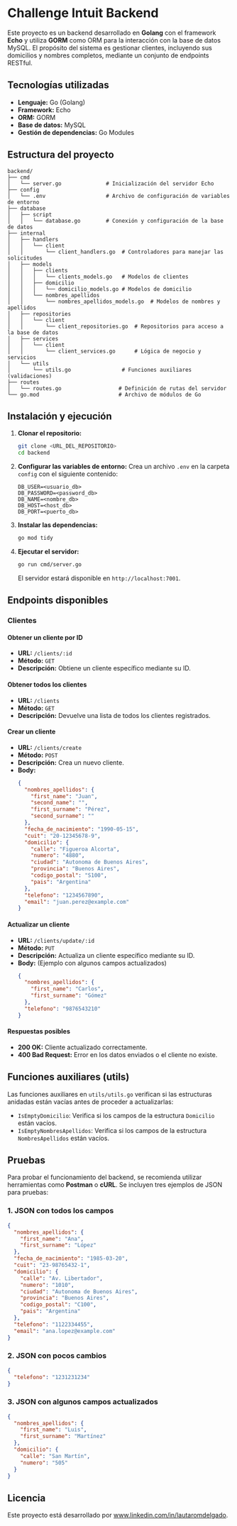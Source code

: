 # Challenge Intuit Backend

Este proyecto es un backend desarrollado en **Golang** con el framework **Echo** y utiliza **GORM** como ORM para la interacción con la base de datos MySQL. El propósito del sistema es gestionar clientes, incluyendo sus domicilios y nombres completos, mediante un conjunto de endpoints RESTful.

## **Tecnologías utilizadas**

- **Lenguaje:** Go (Golang)
- **Framework:** Echo
- **ORM:** GORM
- **Base de datos:** MySQL
- **Gestión de dependencias:** Go Modules

## **Estructura del proyecto**

```
backend/
├── cmd
│   └── server.go              # Inicialización del servidor Echo
├── config
│   └── .env                   # Archivo de configuración de variables de entorno
├── database
│   ├── script
│   │   └── database.go        # Conexión y configuración de la base de datos
├── internal
│   ├── handlers
│   │   └── client
│   │       └── client_handlers.go  # Controladores para manejar las solicitudes
│   ├── models
│   │   ├── clients
│   │   │   └── clients_models.go   # Modelos de clientes
│   │   ├── domicilio
│   │   │   └── domicilio_models.go # Modelos de domicilio
│   │   └── nombres_apellidos
│   │       └── nombres_apellidos_models.go  # Modelos de nombres y apellidos
│   ├── repositories
│   │   └── client
│   │       └── client_repositories.go  # Repositorios para acceso a la base de datos
│   ├── services
│   │   └── client
│   │       └── client_services.go      # Lógica de negocio y servicios
│   └── utils
│       └── utils.go                # Funciones auxiliares (validaciones)
├── routes
│   └── routes.go                  # Definición de rutas del servidor
└── go.mod                         # Archivo de módulos de Go
```

## **Instalación y ejecución**

1. **Clonar el repositorio:**
   ```bash
   git clone <URL_DEL_REPOSITORIO>
   cd backend
   ```

2. **Configurar las variables de entorno:**
   Crea un archivo `.env` en la carpeta `config` con el siguiente contenido:
   ```env
   DB_USER=<usuario_db>
   DB_PASSWORD=<password_db>
   DB_NAME=<nombre_db>
   DB_HOST=<host_db>
   DB_PORT=<puerto_db>
   ```

3. **Instalar las dependencias:**
   ```bash
   go mod tidy
   ```

4. **Ejecutar el servidor:**
   ```bash
   go run cmd/server.go
   ```

   El servidor estará disponible en `http://localhost:7001`.

## **Endpoints disponibles**

### **Clientes**

#### **Obtener un cliente por ID**
- **URL:** `/clients/:id`
- **Método:** `GET`
- **Descripción:** Obtiene un cliente específico mediante su ID.

#### **Obtener todos los clientes**
- **URL:** `/clients`
- **Método:** `GET`
- **Descripción:** Devuelve una lista de todos los clientes registrados.

#### **Crear un cliente**
- **URL:** `/clients/create`
- **Método:** `POST`
- **Descripción:** Crea un nuevo cliente.
- **Body:**
  ```json
  {
    "nombres_apellidos": {
      "first_name": "Juan",
      "second_name": "",
      "first_surname": "Pérez",
      "second_surname": ""
    },
    "fecha_de_nacimiento": "1990-05-15",
    "cuit": "20-12345678-9",
    "domicilio": {
      "calle": "Figueroa Alcorta",
      "numero": "4880",
      "ciudad": "Autonoma de Buenos Aires",
      "provincia": "Buenos Aires",
      "codigo_postal": "S100",
      "pais": "Argentina"
    },
    "telefono": "1234567890",
    "email": "juan.perez@example.com"
  }
  ```

#### **Actualizar un cliente**
- **URL:** `/clients/update/:id`
- **Método:** `PUT`
- **Descripción:** Actualiza un cliente específico mediante su ID.
- **Body:** (Ejemplo con algunos campos actualizados)
  ```json
  {
    "nombres_apellidos": {
      "first_name": "Carlos",
      "first_surname": "Gómez"
    },
    "telefono": "9876543210"
  }
  ```

#### **Respuestas posibles**
- **200 OK:** Cliente actualizado correctamente.
- **400 Bad Request:** Error en los datos enviados o el cliente no existe.

## **Funciones auxiliares (utils)**

Las funciones auxiliares en `utils/utils.go` verifican si las estructuras anidadas están vacías antes de proceder a actualizarlas:

- `IsEmptyDomicilio`: Verifica si los campos de la estructura `Domicilio` están vacíos.
- `IsEmptyNombresApellidos`: Verifica si los campos de la estructura `NombresApellidos` están vacíos.

## **Pruebas**
Para probar el funcionamiento del backend, se recomienda utilizar herramientas como **Postman** o **cURL**. Se incluyen tres ejemplos de JSON para pruebas:

### **1. JSON con todos los campos**
```json
{
  "nombres_apellidos": {
    "first_name": "Ana",
    "first_surname": "López"
  },
  "fecha_de_nacimiento": "1985-03-20",
  "cuit": "23-98765432-1",
  "domicilio": {
    "calle": "Av. Libertador",
    "numero": "1010",
    "ciudad": "Autonoma de Buenos Aires",
    "provincia": "Buenos Aires",
    "codigo_postal": "C100",
    "pais": "Argentina"
  },
  "telefono": "1122334455",
  "email": "ana.lopez@example.com"
}
```

### **2. JSON con pocos cambios**
```json
{
  "telefono": "1231231234"
}
```

### **3. JSON con algunos campos actualizados**
```json
{
  "nombres_apellidos": {
    "first_name": "Luis",
    "first_surname": "Martínez"
  },
  "domicilio": {
    "calle": "San Martín",
    "numero": "505"
  }
}
```

## **Licencia**
Este proyecto está desarrollado por www.linkedin.com/in/lautaromdelgado.

